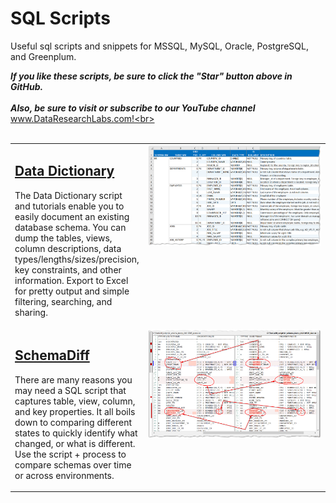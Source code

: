 # SQL Scripts
Useful sql scripts and snippets for MSSQL, MySQL, Oracle, PostgreSQL, and Greenplum.

***If you like these scripts, be sure to click the "Star" button above in GitHub.*** <br>
<br>
***Also, be sure to visit or subscribe to our YouTube channel*** www.DataResearchLabs.com!<br>
<br>
<br>

<table>


<tr>
<td>


## [Data Dictionary](https://github.com/DataResearchLabs/sql_scripts/blob/main/data_dictionary_scripts.md)
The Data Dictionary script and tutorials enable you to easily document an existing database schema.  You can dump the tables, views, column descriptions, data types/lengths/sizes/precision, key constraints, and other information.  Export to Excel for pretty output and simple filtering, searching, and sharing. <br>
</td>
<td align="center" valign="top" width="310px">
<img align="enter" src="https://github.com/DataResearchLabs/sql_scripts/blob/main/img/02_data_dictionary_in_xl.png" width="300px">
</td>
</tr>


<tr>
<td>


## [SchemaDiff](https://github.com/DataResearchLabs/sql_scripts/blob/main/schemadiff_scripts.md)
There are many reasons you may need a SQL script that captures table, view, column, and key properties.  It all boils down to comparing different states to quickly identify what changed, or what is different. Use the script + process to compare schemas over time or across environments.<br>
</td>
<td align="center" valign="top" width="310px">
<img align="enter" src="https://github.com/DataResearchLabs/sql_scripts/blob/main/img/01_schemadiff_side_by_side.png" width="300px">
</td>
</tr>


</table>



